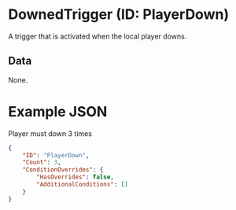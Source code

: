 # DownedTrigger (ID: PlayerDown)
A trigger that is activated when the local player downs.

## Data
None.

# Example JSON

Player must down 3 times
```json
{
    "ID": "PlayerDown",
    "Count": 3,
    "ConditionOverrides": {
        "HasOverrides": false,
        "AdditionalConditions": []
    }
}
```